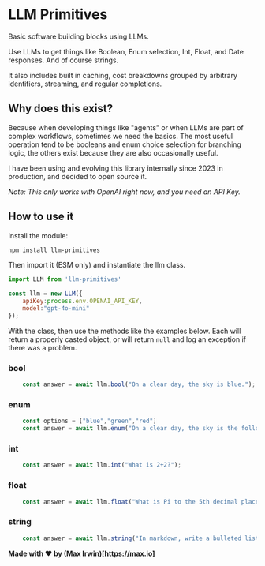 # LLM Primitives

Basic software building blocks using LLMs.

Use LLMs to get things like Boolean, Enum selection, Int, Float, and Date responses.  And of course strings.

It also includes built in caching, cost breakdowns grouped by arbitrary identifiers, streaming, and regular completions.

## Why does this exist?

Because when developing things like "agents" or when LLMs are part of complex workflows, sometimes we need the basics.  The most useful operation tend to be booleans and enum choice selection for branching logic, the others exist because they are also occasionally useful.

I have been using and evolving this library internally since 2023 in production, and decided to open source it.

_Note: This only works with OpenAI right now, and you need an API Key._

## How to use it

Install the module: 

```bash
npm install llm-primitives
```

Then import it (ESM only) and instantiate the llm class.

```javascript
import LLM from 'llm-primitives'

const llm = new LLM({
	apiKey:process.env.OPENAI_API_KEY,
	model:"gpt-4o-mini"
});
```

With the class, then use the methods like the examples below.  Each will return a properly casted object, or will return `null` and log an exception if there was a problem.

### bool

```javascript
    const answer = await llm.bool("On a clear day, the sky is blue.");
```

### enum

```javascript
    const options = ["blue","green","red"]
    const answer = await llm.enum("On a clear day, the sky is the following color.",options);
```

### int

```javascript
    const answer = await llm.int("What is 2+2?");
```

### float

```javascript
    const answer = await llm.float("What is Pi to the 5th decimal place?");
```

### string

```javascript
    const answer = await llm.string("In markdown, write a bulleted list of the four bending elements from 
```


__Made with ❤️ by (Max Irwin)[https://max.io]__